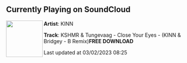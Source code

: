 ## Currently Playing on SoundCloud

[<img align="left" width="100" src="https://i1.sndcdn.com/artworks-Uey40giJEmiUEx8O-Klr4zQ-t500x500.jpg">](https://soundcloud.com/billykinn/kshmr-tungevaag-close-your-eyes-kinn-bridgey-b-remixfree-download)

**Artist**: KINN 

**Track**: KSHMR & Tungevaag - Close Your Eyes - (KINN & Bridgey - B  Remix)**FREE DOWNLOAD**

Last updated at 03/02/2023 08:25
